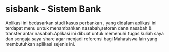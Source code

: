 # sisbank - Sistem Bank
Aplikasi ini bedasarkan studi kasus perbankan , yang didalam aplikasi ini terdapat menu untuk menambahkan nasabah,setoran dana nasabah & transfer antar nasabah.Aplikasi ini dibuat untuk memenuhi tugas kuliah saya dan sengaja saya share agar menjadi referensi bagi Mahasiswa lain yang membutuhkan aplikasi sejenis ini.
